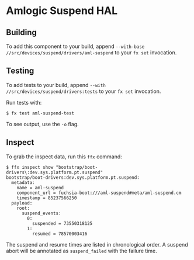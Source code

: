 # Amlogic Suspend HAL

## Building

To add this component to your build, append
`--with-base //src/devices/suspend/drivers/aml-suspend`
to your `fx set` invocation.

## Testing

To add tests to your build, append `--with
//src/devices/suspend/drivers:tests` to your `fx set` invocation.

Run tests with:

```
$ fx test aml-suspend-test
```

To see output, use the `-o` flag.

## Inspect

To grab the inspect data, run this `ffx` command:

```
$ ffx inspect show "bootstrap/boot-drivers\:dev.sys.platform.pt.suspend"
bootstrap/boot-drivers:dev.sys.platform.pt.suspend:
  metadata:
    name = aml-suspend
    component_url = fuchsia-boot:///aml-suspend#meta/aml-suspend.cm
    timestamp = 85237566250
  payload:
    root:
      suspend_events:
        0:
          suspended = 73550318125
        1:
          resumed = 78570003416
```

The suspend and resume times are listed in chronological order. A suspend abort
will be annotated as `suspend_failed` with the failure time.
